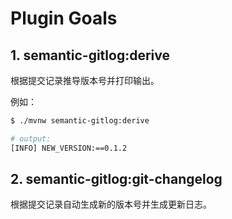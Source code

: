 # Plugin Goals

## 1. semantic-gitlog:derive

根据提交记录推导版本号并打印输出。

例如：
```bash
$ ./mvnw semantic-gitlog:derive

# output:
[INFO] NEW_VERSION:==0.1.2
```

## 2. semantic-gitlog:git-changelog

根据提交记录自动生成新的版本号并生成更新日志。
